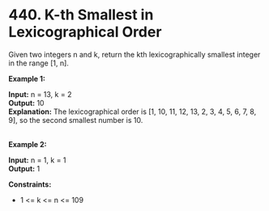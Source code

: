 # 440. K-th Smallest in Lexicographical Order
Given two integers n and k, return the kth lexicographically smallest integer in the range [1, n].

**Example 1:**

**Input:** n = 13, k = 2 <br>
**Output:** 10<br>
**Explanation:** The lexicographical order is [1, 10, 11, 12, 13, 2, 3, 4, 5, 6, 7, 8, 9], so the second smallest number is 10.<br><br>

**Example 2:**

**Input:** n = 1, k = 1<br>
**Output:** 1<br>

**Constraints:**

* 1 <= k <= n <= 109
